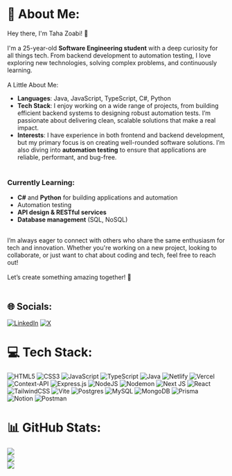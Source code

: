 

# 💫 About Me:
Hey there, I'm Taha Zoabi! 👋<br><br>I'm a 25-year-old **Software Engineering student** with a deep curiosity for all things tech. From backend development to automation testing, I love exploring new technologies, solving complex problems, and continuously learning.<br><br> A Little About Me:<br>
- **Languages**: Java, JavaScript, TypeScript, C#, Python<br>
- **Tech Stack**: I enjoy working on a wide range of projects, from building efficient backend systems to designing robust automation tests. I’m passionate about delivering clean, scalable solutions that make a real impact.<br>
- **Interests**: I have experience in both frontend and backend development, but my primary focus is on creating well-rounded software solutions. I’m also diving into **automation testing** to ensure that applications are reliable, performant, and bug-free.<br><br>

### Currently Learning:
- **C#** and **Python** for building applications and automation
- Automation testing 
- **API design & RESTful services**
- **Database management** (SQL, NoSQL)<br><br>

I’m always eager to connect with others who share the same enthusiasm for tech and innovation. Whether you're working on a new project, looking to collaborate, or just want to chat about coding and tech, feel free to reach out!<br><br>Let’s create something amazing together! 🚀<br><br>


 


## 🌐 Socials:
[![LinkedIn](https://img.shields.io/badge/LinkedIn-%230077B5.svg?logo=linkedin&logoColor=white)](https://linkedin.com/in/tahazoabi) [![X](https://img.shields.io/badge/X-black.svg?logo=X&logoColor=white)](https://x.com/RealRangeDev) 

# 💻 Tech Stack:
![HTML5](https://img.shields.io/badge/html5-%23E34F26.svg?style=for-the-badge&logo=html5&logoColor=white) ![CSS3](https://img.shields.io/badge/css3-%231572B6.svg?style=for-the-badge&logo=css3&logoColor=white) ![JavaScript](https://img.shields.io/badge/javascript-%23323330.svg?style=for-the-badge&logo=javascript&logoColor=%23F7DF1E) ![TypeScript](https://img.shields.io/badge/typescript-%23007ACC.svg?style=for-the-badge&logo=typescript&logoColor=white) ![Java](https://img.shields.io/badge/java-%23ED8B00.svg?style=for-the-badge&logo=openjdk&logoColor=white) ![Netlify](https://img.shields.io/badge/netlify-%23000000.svg?style=for-the-badge&logo=netlify&logoColor=#00C7B7) ![Vercel](https://img.shields.io/badge/vercel-%23000000.svg?style=for-the-badge&logo=vercel&logoColor=white) ![Context-API](https://img.shields.io/badge/Context--Api-000000?style=for-the-badge&logo=react) ![Express.js](https://img.shields.io/badge/express.js-%23404d59.svg?style=for-the-badge&logo=express&logoColor=%2361DAFB) ![NodeJS](https://img.shields.io/badge/node.js-6DA55F?style=for-the-badge&logo=node.js&logoColor=white) ![Nodemon](https://img.shields.io/badge/NODEMON-%23323330.svg?style=for-the-badge&logo=nodemon&logoColor=%BBDEAD) ![Next JS](https://img.shields.io/badge/Next-black?style=for-the-badge&logo=next.js&logoColor=white) ![React](https://img.shields.io/badge/react-%2320232a.svg?style=for-the-badge&logo=react&logoColor=%2361DAFB) ![TailwindCSS](https://img.shields.io/badge/tailwindcss-%2338B2AC.svg?style=for-the-badge&logo=tailwind-css&logoColor=white) ![Vite](https://img.shields.io/badge/vite-%23646CFF.svg?style=for-the-badge&logo=vite&logoColor=white) ![Postgres](https://img.shields.io/badge/postgres-%23316192.svg?style=for-the-badge&logo=postgresql&logoColor=white) ![MySQL](https://img.shields.io/badge/mysql-4479A1.svg?style=for-the-badge&logo=mysql&logoColor=white) ![MongoDB](https://img.shields.io/badge/MongoDB-%234ea94b.svg?style=for-the-badge&logo=mongodb&logoColor=white) ![Prisma](https://img.shields.io/badge/Prisma-3982CE?style=for-the-badge&logo=Prisma&logoColor=white) ![Notion](https://img.shields.io/badge/Notion-%23000000.svg?style=for-the-badge&logo=notion&logoColor=white) ![Postman](https://img.shields.io/badge/Postman-FF6C37?style=for-the-badge&logo=postman&logoColor=white)
# 📊 GitHub Stats:
![](https://github-readme-stats.vercel.app/api?username=tahazoabi&theme=github_dark&hide_border=false&include_all_commits=false&count_private=false)<br/>
![](https://github-readme-streak-stats.herokuapp.com/?user=tahazoabi&theme=github_dark&hide_border=false)<br/>
![](https://github-readme-stats.vercel.app/api/top-langs/?username=tahazoabi&theme=github_dark&hide_border=false&include_all_commits=false&count_private=false&layout=compact)




